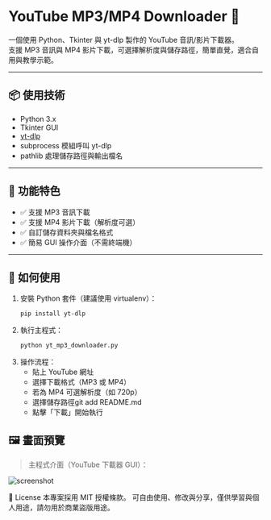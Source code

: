 # YouTube MP3/MP4 Downloader 🎵

一個使用 Python、Tkinter 與 yt-dlp 製作的 YouTube 音訊/影片下載器。  
支援 MP3 音訊與 MP4 影片下載，可選擇解析度與儲存路徑，簡單直覺，適合自用與教學示範。

---

## 📦 使用技術

- Python 3.x
- Tkinter GUI
- [yt-dlp](https://github.com/yt-dlp/yt-dlp)
- subprocess 模組呼叫 yt-dlp
- pathlib 處理儲存路徑與輸出檔名

---

## 🌟 功能特色

- ✅ 支援 MP3 音訊下載
- ✅ 支援 MP4 影片下載（解析度可選）
- ✅ 自訂儲存資料夾與檔名格式
- ✅ 簡易 GUI 操作介面（不需終端機）

---

## 🚀 如何使用

1. 安裝 Python 套件（建議使用 virtualenv）：
   ```bash
   pip install yt-dlp
2. 執行主程式：
   ```bash
   python yt_mp3_downloader.py
3. 操作流程：
   - 貼上 YouTube 網址
   - 選擇下載格式（MP3 或 MP4）
   - 若為 MP4 可選解析度（如 720p）
   - 選擇儲存路徑git add README.md
   - 點擊「下載」開始執行

## 🖼️ 畫面預覽

> 主程式介面（YouTube 下載器 GUI）：

![screenshot](YT_downloader/screenshot.png)



📄 License
本專案採用 MIT 授權條款。
可自由使用、修改與分享，僅供學習與個人用途，請勿用於商業盜版用途。
